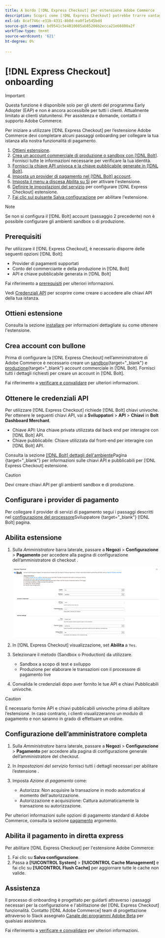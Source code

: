 ```yaml
---
title: A bordo [!DNL Express Checkout] per estensione Adobe Commerce
description: Scopri come [!DNL Express Checkout] potrebbe trarre vantaggio dalla tua istanza di Adobe Commerce e da come effettuare l'onboarding e la configurazione dell'estensione.
exl-id: 8caf746c-e31b-4331-8b0d-ea0f1e545bdd
source-git-commit: bd9541c5e4810085ab85206b2ecca21e66800a2f
workflow-type: tm+mt
source-wordcount: '621'
ht-degree: 0%

---
```


# [!DNL Express Checkout] onboarding

>[!IMPORTANT]
>
> Questa funzione è disponibile solo per gli utenti del programma Early Adopter (EAP) e non è ancora accessibile per tutti i clienti. Attualmente limitato ai clienti statunitensi. Per assistenza e domande, contatta il supporto Adobe Commerce.

Per iniziare a utilizzare [!DNL Express Checkout] per l’estensione Adobe Commerce devi completare alcuni passaggi onboarding per collegare la tua istanza alla nostra funzionalità di pagamento.

1. [Ottieni estensione](#get-extension).
1. [Crea un account commerciale di produzione o sandbox con [!DNL Bolt]](#create-account-with-bolt). Fornisci tutte le informazioni necessarie per verificare la tua identità.
1. [Fornisci la chiave API univoca e la chiave pubblicabile generate in [!DNL Bolt]](#obtain-api-credentials).
1. [Imposta un provider di pagamento nel [!DNL Bolt] account](#configure-payment-providers).
1. [Imposta il menu a discesa Abilita su Sì](#enable-extension) per attivare l&#39;estensione.
1. [Definire le impostazioni del servizio](#complete-admin-configuration) per configurare [!DNL Express Checkout] estensione.
1. [Fai clic sul pulsante Salva configurazione](#enable-live-express-checkout) per abilitare l&#39;estensione.

>[!NOTE]
>
> Se non si configura il [!DNL Bolt] account (passaggio 2 precedente) non è possibile configurare gli ambienti sandbox o di produzione.

## Prerequisiti

Per utilizzare il [!DNL Express Checkout], è necessario disporre delle seguenti opzioni [!DNL Bolt]:

- Provider di pagamenti supportati
- Conto del commerciante e della produzione in [!DNL Bolt]
- API e chiave pubblicabile generata in [!DNL Bolt]

Fai riferimento a [prerequisiti](../express-checkout/prerequisites.md) per ulteriori informazioni.

Vedi [Credenziali API](#obtain-api-credentials) per scoprire come creare o accedere alle chiavi API della tua istanza.

## Ottieni estensione

Consulta la sezione [installare](../express-checkout/install.md) per informazioni dettagliate su come ottenere l&#39;estensione.

## Crea account con bullone

Prima di configurare la [!DNL Express Checkout] nell’amministratore di Adobe Commerce è necessario creare un [sandbox](https://merchant-sandbox.bolt.com/register){target=&quot;_blank&quot;} e [produzione](https://merchant.bolt.com/register){target=&quot;_blank&quot;} account commerciale in [!DNL Bolt]. Fornisci tutti i dettagli richiesti per creare un account in [!DNL Bolt].

Fai riferimento a [verificare e convalidare](../express-checkout/testing.md) per ulteriori informazioni.

## Ottenere le credenziali API

Per utilizzare [!DNL Express Checkout] richiede [!DNL Bolt] chiavi univoche. Per ottenere le seguenti chiavi API, vai a **Sviluppatori** > **API** > **Chiavi** in **Bolt Dashboard Merchant**.

- Chiave API: Una chiave privata utilizzata dal back end per interagire con [!DNL Bolt] API.
- Chiave pubblicabile: Chiave utilizzata dal front-end per interagire con [!DNL Bolt] API.

Consulta la sezione [[!DNL Bolt] dettagli dell&#39;ambiente](https://help.bolt.com/developers/references/environment-details/#about-keys)Pagina {target=&quot;_blank&quot;} per informazioni sulle chiavi API e pubblicabili per [!DNL Express Checkout] estensione.

>[!CAUTION]
>
> Devi creare chiavi API per gli ambienti sandbox e di produzione.

## Configurare i provider di pagamento

Per collegare il provider di servizi di pagamento segui i passaggi descritti nel [configurazione del processore](https://help.bolt.com/integrations/adobe-express-checkout/set-up/)Sviluppatore {target=&quot;_blank&quot;} [!DNL Bolt] pagina.

## Abilita estensione

1. Sulla _Amministratore_ barra laterale, passare a **Negozi** > **Configurazione** > **Pagamento** per accedere alla pagina di configurazione dell’amministratore di checkout .

   ![Pagamento espresso](assets/admin-view.png)

1. In [!DNL Express Checkout] visualizzazione, set **Abilita** a `Yes`.
1. Selezionare il metodo (Sandbox o Production) da utilizzare.

   - Sandbox a scopo di test e sviluppo
   - Produzione per elaborare le transazioni con il processore di pagamento live

1. Convalida le credenziali dopo aver fornito le tue API e chiavi Pubblicabili univoche.

>[!CAUTION]
>
> È necessario fornire API e chiavi pubblicabili univoche prima di abilitare l’estensione. In caso contrario, i clienti visualizzeranno un modulo di pagamento e non saranno in grado di effettuare un ordine.

## Configurazione dell’amministratore completa

1. Sulla _Amministratore_ barra laterale, passare a **Negozi** > **Configurazione** > **Pagamento** per accedere alla pagina di configurazione generale dell’amministratore del checkout.
1. In _Impostazioni del servizio_ fornisci tutti i dettagli necessari per abilitare l’estensione .
1. Imposta _Azione di pagamento_ come:

   - Autorizza: Non acquisire la transazione in modo automatico al momento dell&#39;autorizzazione.
   - Autorizzazione e acquisizione: Cattura automaticamente la transazione su autorizzazione.

Per ulteriori informazioni sulle opzioni di pagamento standard di Adobe Commerce, consulta la sezione [pagamento](https://docs.magento.com/user-guide/configuration/sales/checkout.html) argomento.

## Abilita il pagamento in diretta express

Per abilitare [!DNL Express Checkout] per l&#39;estensione Adobe Commerce:

1. Fai clic su **Salva configurazione**.
1. Passa a **[!UICONTROL System]** > **[!UICONTROL Cache Management]** e fai clic su **[!UICONTROL Flush Cache]** per aggiornare tutte le cache non valide.

## Assistenza

Il processo di onboarding è progettato per guidarti attraverso i passaggi necessari per la configurazione e l&#39;abilitazione del [!DNL Express Checkout] funzionalità. Contatto [!DNL Adobe Commerce] team di progettazione attraverso lo Slack assegnato [Canale dei programmi Adobe Beta](http://adobe-beta-programs.slack.com/) per qualsiasi assistenza.

Fai riferimento a [verificare e convalidare](../express-checkout/testing.md) per ulteriori informazioni.
